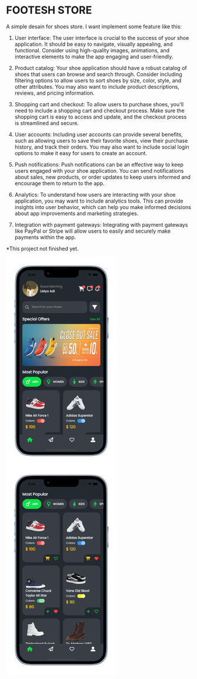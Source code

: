 # FOOTESH STORE
A simple desain for shoes store. 
I want implement some feature like this:
1. User interface: The user interface is crucial to the success of your shoe application. It should be easy to navigate, visually appealing, and functional. Consider using high-quality images, animations, and interactive elements to make the app engaging and user-friendly.

2. Product catalog: Your shoe application should have a robust catalog of shoes that users can browse and search through. Consider including filtering options to allow users to sort shoes by size, color, style, and other attributes. You may also want to include product descriptions, reviews, and pricing information.

3. Shopping cart and checkout: To allow users to purchase shoes, you'll need to include a shopping cart and checkout process. Make sure the shopping cart is easy to access and update, and the checkout process is streamlined and secure.

4. User accounts: Including user accounts can provide several benefits, such as allowing users to save their favorite shoes, view their purchase history, and track their orders. You may also want to include social login options to make it easy for users to create an account.

5. Push notifications: Push notifications can be an effective way to keep users engaged with your shoe application. You can send notifications about sales, new products, or order updates to keep users informed and encourage them to return to the app.

6. Analytics: To understand how users are interacting with your shoe application, you may want to include analytics tools. This can provide insights into user behavior, which can help you make informed decisions about app improvements and marketing strategies.

7. Integration with payment gateways: Integrating with payment gateways like PayPal or Stripe will allow users to easily and securely make payments within the app.

*This project not finished yet.

<img src="./assets/screenshot1.png" width=300>
<img src="./assets/screenshot2.png" width=300>
